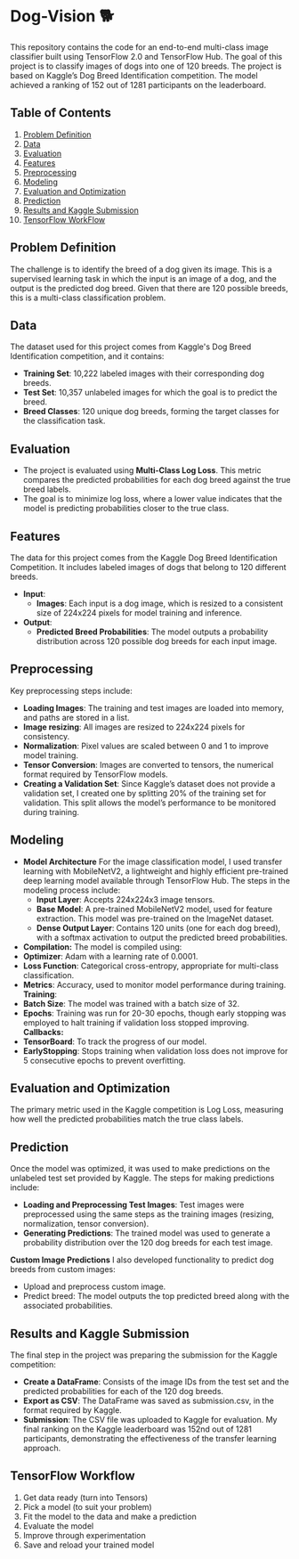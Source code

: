 # Dog-Vision 🐕
This repository contains the code for an end-to-end multi-class image classifier built using TensorFlow 2.0 and TensorFlow Hub. The goal of this project is to classify images of dogs into one of 120 breeds. The project is based on Kaggle’s Dog Breed Identification competition. The model achieved a ranking of 152 out of 1281 participants on the leaderboard.

## Table of Contents
1. [Problem Definition](#problem-definition)
2. [Data](#data)
3. [Evaluation](#evaluation)
4. [Features](#features)
5. [Preprocessing](#preprocessing)
6. [Modeling](#modeling)
7. [Evaluation and Optimization](#evaluation-and-optimization)
8. [Prediction](#prediction)
9. [Results and Kaggle Submission](#results-and-kaggle-submission)
10. [TensorFlow WorkFlow](#tensorFlow-workflow)
 
## Problem Definition
The challenge is to identify the breed of a dog given its image. This is a supervised learning task in which the input is an image of a dog, and the output is the predicted dog breed. Given that there are 120 possible breeds, this is a multi-class classification problem.

## Data
The dataset used for this project comes from Kaggle's Dog Breed Identification competition, and it contains:
- **Training Set**: 10,222 labeled images with their corresponding dog breeds.
- **Test Set**: 10,357 unlabeled images for which the goal is to predict the breed.
- **Breed Classes**: 120 unique dog breeds, forming the target classes for the classification task.

## Evaluation
- The project is evaluated using **Multi-Class Log Loss**. This metric compares the predicted probabilities for each dog breed against the true breed labels. 
- The goal is to minimize log loss, where a lower value indicates that the model is predicting probabilities closer to the true class.

## Features
The data for this project comes from the Kaggle Dog Breed Identification Competition. It includes labeled images of dogs that belong to 120 different breeds.
- **Input**:
  - **Images**: Each input is a dog image, which is resized to a consistent size of 224x224 pixels for model training and inference.
- **Output**:
  - **Predicted Breed Probabilities**: The model outputs a probability distribution across 120 possible dog breeds for each input image. 

## Preprocessing
Key preprocessing steps include:
- **Loading Images**: The training and test images are loaded into memory, and paths are stored in a list.
- **Image resizing**: All images are resized to 224x224 pixels for consistency.
- **Normalization**: Pixel values are scaled between 0 and 1 to improve model training.
- **Tensor Conversion**: Images are converted to tensors, the numerical format required by TensorFlow models.
- **Creating a Validation Set**: Since Kaggle’s dataset does not provide a validation set, I created one by splitting 20% of the training set for validation. This split allows the model’s performance to be monitored during training.

## Modeling
- **Model Architecture**
For the image classification model, I used transfer learning with MobileNetV2, a lightweight and highly efficient pre-trained deep learning model available through TensorFlow Hub. The steps in the modeling process include:
  - **Input Layer**: Accepts 224x224x3 image tensors.
  - **Base Model**: A pre-trained MobileNetV2 model, used for feature extraction. This model was pre-trained on the ImageNet dataset.
  - **Dense Output Layer**: Contains 120 units (one for each dog breed), with a softmax activation to output the predicted breed probabilities.
- **Compilation:**
The model is compiled using:
- **Optimizer**: Adam with a learning rate of 0.0001.
- **Loss Function**: Categorical cross-entropy, appropriate for multi-class classification.
- **Metrics**: Accuracy, used to monitor model performance during training.
**Training**:
- **Batch Size**: The model was trained with a batch size of 32.
- **Epochs**: Training was run for 20-30 epochs, though early stopping was employed to halt training if validation loss stopped improving.
**Callbacks:**
- **TensorBoard**: To track the progress of our model.
- **EarlyStopping**: Stops training when validation loss does not improve for 5 consecutive epochs to prevent overfitting.

## Evaluation and Optimization
The primary metric used in the Kaggle competition is Log Loss, measuring how well the predicted probabilities match the true class labels.

## Prediction
Once the model was optimized, it was used to make predictions on the unlabeled test set provided by Kaggle. The steps for making predictions include:
- **Loading and Preprocessing Test Images**: Test images were preprocessed using the same steps as the training images (resizing, normalization, tensor conversion).
- **Generating Predictions**: The trained model was used to generate a probability distribution over the 120 dog breeds for each test image.

**Custom Image Predictions**
I also developed functionality to predict dog breeds from custom images:
- Upload and preprocess custom image.
- Predict breed: The model outputs the top predicted breed along with the associated probabilities.

## Results and Kaggle Submission
The final step in the project was preparing the submission for the Kaggle competition:
- **Create a DataFrame**: Consists of the image IDs from the test set and the predicted probabilities for each of the 120 dog breeds.
- **Export as CSV**: The DataFrame was saved as submission.csv, in the format required by Kaggle.
- **Submission**: The CSV file was uploaded to Kaggle for evaluation.
My final ranking on the Kaggle leaderboard was 152nd out of 1281 participants, demonstrating the effectiveness of the transfer learning approach.

## TensorFlow Workflow
1. Get data ready (turn into Tensors)
2. Pick a model (to suit your problem)
3. Fit the model to the data and make a prediction
4. Evaluate the model
5. Improve through experimentation
6. Save and reload your trained model

